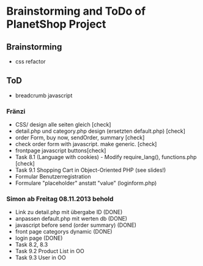 # Brainstorming and ToDo of PlanetShop Project

## Brainstorming
 
 * css refactor

## ToD

 * breadcrumb javascript

### Fränzi
 * CSS/ design alle seiten gleich [check]
 * detail.php und category.php design (ersetzten default.php) [check]
 * order Form, buy now, sendOrder, summary [check]
 * check order form with javascript. make generic. [check]
 * frontpage javascript buttons[check]
 * Task 8.1 (Language with cookies) - Modify require_lang(), functions.php [check]
 * Task 9.1 Shopping Cart in Object-Oriented PHP (see slides!)
 * Formular Benutzerregistration 
 * Formulare "placeholder" anstatt "value" (loginform.php)


 
### Simon ab Freitag 08.11.2013 behold
 *  Link zu detail.php mit übergabe ID (DONE) 
 *  anpassen default.php mit werten db (DONE)
 *  javascript before send (order summary) (DONE)
 *  front page categorys dynamic (DONE)
 *  login page (DONE)
 *  Task 8.2, 8.3
 *  Task 9.2 Product List in OO
 *  Task 9.3 User in OO


